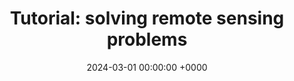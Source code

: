 ---
layout: redirected
redirect_to:  https://deepinv.github.io/deepinv/auto_examples/basics/demo_remote_sensing.html
type: research
title: "Tutorial: solving remote sensing problems"
date: 2024-03-01 00:00:00 +0000
description: "Remote sensing inverse problems with satellite images using the DeepInverse library"
img: deepinv-satellite.png
tags: [research, machine-learning, environmental]
---